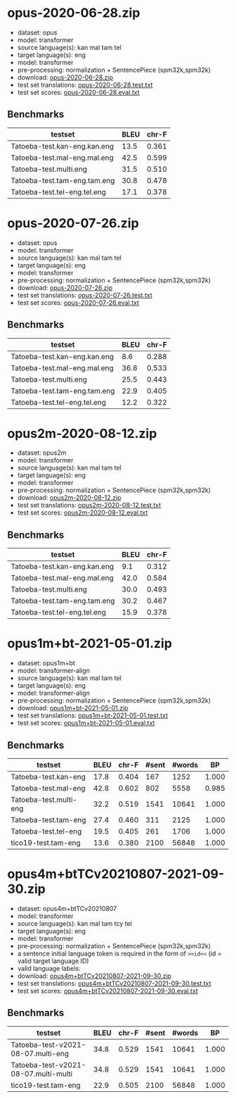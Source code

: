 # opus-2020-06-28.zip

* dataset: opus
* model: transformer
* source language(s): kan mal tam tel
* target language(s): eng
* model: transformer
* pre-processing: normalization + SentencePiece (spm32k,spm32k)
* download: [opus-2020-06-28.zip](https://object.pouta.csc.fi/Tatoeba-MT-models/dra-eng/opus-2020-06-28.zip)
* test set translations: [opus-2020-06-28.test.txt](https://object.pouta.csc.fi/Tatoeba-MT-models/dra-eng/opus-2020-06-28.test.txt)
* test set scores: [opus-2020-06-28.eval.txt](https://object.pouta.csc.fi/Tatoeba-MT-models/dra-eng/opus-2020-06-28.eval.txt)

## Benchmarks

| testset               | BLEU  | chr-F |
|-----------------------|-------|-------|
| Tatoeba-test.kan-eng.kan.eng 	| 13.5 	| 0.361 |
| Tatoeba-test.mal-eng.mal.eng 	| 42.5 	| 0.599 |
| Tatoeba-test.multi.eng 	| 31.5 	| 0.510 |
| Tatoeba-test.tam-eng.tam.eng 	| 30.8 	| 0.478 |
| Tatoeba-test.tel-eng.tel.eng 	| 17.1 	| 0.378 |



# opus-2020-07-26.zip

* dataset: opus
* model: transformer
* source language(s): kan mal tam tel
* target language(s): eng
* model: transformer
* pre-processing: normalization + SentencePiece (spm32k,spm32k)
* download: [opus-2020-07-26.zip](https://object.pouta.csc.fi/Tatoeba-MT-models/dra-eng/opus-2020-07-26.zip)
* test set translations: [opus-2020-07-26.test.txt](https://object.pouta.csc.fi/Tatoeba-MT-models/dra-eng/opus-2020-07-26.test.txt)
* test set scores: [opus-2020-07-26.eval.txt](https://object.pouta.csc.fi/Tatoeba-MT-models/dra-eng/opus-2020-07-26.eval.txt)

## Benchmarks

| testset               | BLEU  | chr-F |
|-----------------------|-------|-------|
| Tatoeba-test.kan-eng.kan.eng 	| 8.6 	| 0.288 |
| Tatoeba-test.mal-eng.mal.eng 	| 36.8 	| 0.533 |
| Tatoeba-test.multi.eng 	| 25.5 	| 0.443 |
| Tatoeba-test.tam-eng.tam.eng 	| 22.9 	| 0.405 |
| Tatoeba-test.tel-eng.tel.eng 	| 12.2 	| 0.322 |



# opus2m-2020-08-12.zip

* dataset: opus2m
* model: transformer
* source language(s): kan mal tam tel
* target language(s): eng
* model: transformer
* pre-processing: normalization + SentencePiece (spm32k,spm32k)
* download: [opus2m-2020-08-12.zip](https://object.pouta.csc.fi/Tatoeba-MT-models/dra-eng/opus2m-2020-08-12.zip)
* test set translations: [opus2m-2020-08-12.test.txt](https://object.pouta.csc.fi/Tatoeba-MT-models/dra-eng/opus2m-2020-08-12.test.txt)
* test set scores: [opus2m-2020-08-12.eval.txt](https://object.pouta.csc.fi/Tatoeba-MT-models/dra-eng/opus2m-2020-08-12.eval.txt)

## Benchmarks

| testset               | BLEU  | chr-F |
|-----------------------|-------|-------|
| Tatoeba-test.kan-eng.kan.eng 	| 9.1 	| 0.312 |
| Tatoeba-test.mal-eng.mal.eng 	| 42.0 	| 0.584 |
| Tatoeba-test.multi.eng 	| 30.0 	| 0.493 |
| Tatoeba-test.tam-eng.tam.eng 	| 30.2 	| 0.467 |
| Tatoeba-test.tel-eng.tel.eng 	| 15.9 	| 0.378 |



# opus1m+bt-2021-05-01.zip

* dataset: opus1m+bt
* model: transformer-align
* source language(s): kan mal tam tel
* target language(s): eng
* model: transformer-align
* pre-processing: normalization + SentencePiece (spm32k,spm32k)
* download: [opus1m+bt-2021-05-01.zip](https://object.pouta.csc.fi/Tatoeba-MT-models/dra-eng/opus1m+bt-2021-05-01.zip)
* test set translations: [opus1m+bt-2021-05-01.test.txt](https://object.pouta.csc.fi/Tatoeba-MT-models/dra-eng/opus1m+bt-2021-05-01.test.txt)
* test set scores: [opus1m+bt-2021-05-01.eval.txt](https://object.pouta.csc.fi/Tatoeba-MT-models/dra-eng/opus1m+bt-2021-05-01.eval.txt)

## Benchmarks

| testset | BLEU  | chr-F | #sent | #words | BP |
|---------|-------|-------|-------|--------|----|
| Tatoeba-test.kan-eng 	| 17.8 	| 0.404 	| 167 	| 1252 	| 1.000 |
| Tatoeba-test.mal-eng 	| 42.8 	| 0.602 	| 802 	| 5558 	| 0.985 |
| Tatoeba-test.multi-eng 	| 32.2 	| 0.519 	| 1541 	| 10641 	| 1.000 |
| Tatoeba-test.tam-eng 	| 27.4 	| 0.460 	| 311 	| 2125 	| 1.000 |
| Tatoeba-test.tel-eng 	| 19.5 	| 0.405 	| 261 	| 1706 	| 1.000 |
| tico19-test.tam-eng 	| 13.6 	| 0.380 	| 2100 	| 56848 	| 1.000 |


# opus4m+btTCv20210807-2021-09-30.zip

* dataset: opus4m+btTCv20210807
* model: transformer
* source language(s): kan mal tam tcy tel
* target language(s): eng
* model: transformer
* pre-processing: normalization + SentencePiece (spm32k,spm32k)
* a sentence initial language token is required in the form of `>>id<<` (id = valid target language ID)
* valid language labels: 
* download: [opus4m+btTCv20210807-2021-09-30.zip](https://object.pouta.csc.fi/Tatoeba-MT-models/dra-eng/opus4m+btTCv20210807-2021-09-30.zip)
* test set translations: [opus4m+btTCv20210807-2021-09-30.test.txt](https://object.pouta.csc.fi/Tatoeba-MT-models/dra-eng/opus4m+btTCv20210807-2021-09-30.test.txt)
* test set scores: [opus4m+btTCv20210807-2021-09-30.eval.txt](https://object.pouta.csc.fi/Tatoeba-MT-models/dra-eng/opus4m+btTCv20210807-2021-09-30.eval.txt)

## Benchmarks

| testset | BLEU  | chr-F | #sent | #words | BP |
|---------|-------|-------|-------|--------|----|
| Tatoeba-test-v2021-08-07.multi-eng 	| 34.8 	| 0.529 	| 1541 	| 10641 	| 1.000 |
| Tatoeba-test-v2021-08-07.multi-multi 	| 34.8 	| 0.529 	| 1541 	| 10641 	| 1.000 |
| tico19-test.tam-eng 	| 22.9 	| 0.505 	| 2100 	| 56848 	| 1.000 |

